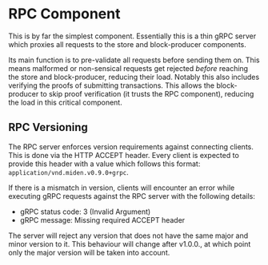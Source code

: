 # RPC Component

This is by far the simplest component. Essentially this is a thin gRPC server which proxies all requests to the store
and block-producer components.

Its main function is to pre-validate all requests before sending them on. This means malformed or non-sensical requests
get rejected _before_ reaching the store and block-producer, reducing their load. Notably this also includes verifying
the proofs of submitting transactions. This allows the block-producer to skip proof verification (it trusts the RPC
component), reducing the load in this critical component.

## RPC Versioning

The RPC server enforces version requirements against connecting clients. This is done via the HTTP ACCEPT header. Every client is expected to provide this header with a value which follows this format: `application/vnd.miden.v0.9.0+grpc`.

If there is a mismatch in version, clients will encounter an error while executing gRPC requests against the RPC server with the following details:

- gRPC status code: 3 (Invalid Argument)
- gRPC message: Missing required ACCEPT header

The server will reject any version that does not have the same major and minor version to it. This behaviour will change after v1.0.0., at which point only the major version will be taken into account.
